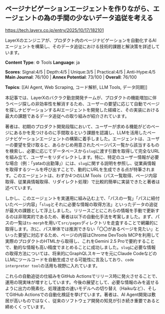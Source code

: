 ## ページナビゲーションエージェントを作りながら、エージェントの為の手間の少ないデータ追従を考える

https://tech.layerx.co.jp/entry/2025/10/17/182101

LayerXのエンジニアが、プロダクト内のページナビゲーションを自動化するAIエージェントを構築し、そのデータ追従における技術的課題と解決策を詳述しています。

**Content Type**: ⚙️ Tools
**Language**: ja

**Scores**: Signal:4/5 | Depth:4/5 | Unique:3/5 | Practical:4/5 | Anti-Hype:4/5
**Main Journal**: 76/100 | **Annex Potential**: 73/100 | **Overall**: 76/100

**Topics**: [[AI Agent, Web Scraping, コード解析, LLM Tools, データ同期]]

本記事では、LayerXのバクラク勤怠開発チームが、プロダクトの機能増加に伴うページ探しの非効率性を解消するため、ユーザーの要望に応じて自動でページを探しナビゲーションするAIエージェントを開発した経緯と、その実装における最大の課題であるデータ追従への取り組みが紹介されています。

著者は、初期のプロダクト開発段階において、ユーザーが求める機能がどのページにあるかを見つけるのに手間取るという課題を認識し、LLMを活用したページナビゲーションエージェントの構築に着手しました。エージェントは、ユーザーの要望を受け取ると、あらかじめ用意されたページパス一覧から該当するものを検索し、必要に応じてデータベースから`slug`に渡す引数を取得して完全なURLを組み立て、ユーザーをリダイレクトします。特に、特定のユーザー情報が必要な場合（例：「yataの出勤簿」）には、`slug`に関する説明を参照し、従業員情報を取得するツールを呼び出すことで、動的にURLを生成できる点が特筆されます。このエージェントは、わずか4つのLLM Tools（パス一覧取得、ページ内容取得、従業員情報取得、リダイレクト処理）で比較的簡単に実装できたと著者は述べています。

しかし、このエージェントを実運用に組み込む上で、「パスの一覧」「パスに紐付いたページ内容」「`slug`とそれに必要な情報の取得方法」といったデータの追従が最大の課題として浮上しました。リリースごとにこれらの情報を手動で更新するのは非現実的であるため、著者は以下の自動化手法を考案しました。まず、パスの一覧は`ts-morph`を用いて`src/pages`ディレクトリを走査することで網羅的に取得します。次に、パス単体では推測できない「〇〇があるページを見たい」といった要望に対応するため、ページの内容はChrome DevTools MCPを利用して実際のプロダクトのHTMLから取得し、これをGemini 2.5 Proで要約することで、動的な情報も高い精度でまとめることに成功しました。`slug`に必要な情報の取得方法については、将来的にGraphQLスキーマを元にClaude CodeなどのLLMにツールコードを自動生成させる可能性に言及しており、`code interpreter tool`の活用も視野に入れています。

これらの自動追従の仕組みをGitHub Actionsでリリース時に発火させることで、運用の現実味が増すとしています。今後の展望として、必要な情報のみを返せるように出力の簡素化、処理速度の速いモデルへの切り替え（Haikuなど）、そしてGitHub Actionsでの自動化検証を挙げています。著者は、AI Agent開発は敷居が高いものではなく、従来のソフトウェア開発の知見が引き続き重要であると締めくくっています。